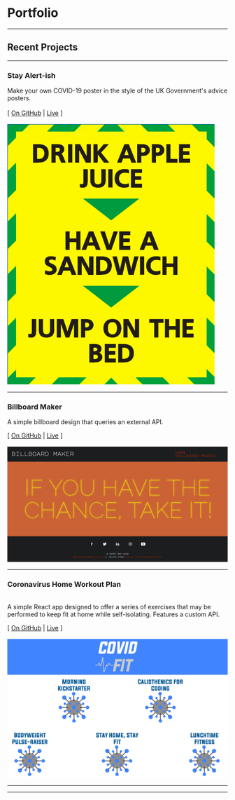 # Portfolio

---

## Recent Projects

---

### Stay Alert-ish

Make your own COVID-19 poster in the style of the UK Government's advice posters.
<br><br>[
[On GitHub](/coronaposter/) | [Live](https://harrymandeveloper.github.io/coronaposter/) ]<br><br>
<img src="./images/coronacover.png"/>

---

###  Billboard Maker  <br>

A simple billboard design that queries an external API. <br>


[ [On GitHub](/billboardmaker/) | [Live](https://harrymandeveloper.github.io/billboardmaker/) ]<br><br>
<img src="./images/billboardcover.png"/>

---
###  Coronavirus Home Workout Plan 



<br> A simple React app designed to offer a series of exercises that may be performed to keep fit at home while self-isolating. Features a custom API.<br>

[ [On GitHub](https://github.com/harrymandeveloper/workoutplan-backend) | [Live](http://bit.ly/covidfitCVlink) ]<br><br>
<img src="./images/workoutplancover.png"/> <br>



---



---

